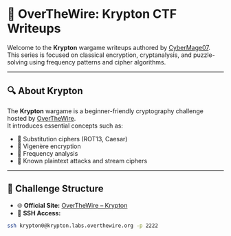 # 🧠 OverTheWire: Krypton CTF Writeups

Welcome to the **Krypton** wargame writeups authored by [CyberMage07](https://github.com/CyberMage07).  
This series is focused on classical encryption, cryptanalysis, and puzzle-solving using frequency patterns and cipher algorithms.

---

## 🔍 About Krypton

The **Krypton** wargame is a beginner-friendly cryptography challenge hosted by [OverTheWire](https://overthewire.org/wargames/krypton/).  
It introduces essential concepts such as:

- 🔐 Substitution ciphers (ROT13, Caesar)
- 🔁 Vigenère encryption
- 🧩 Frequency analysis
- 🧠 Known plaintext attacks and stream ciphers

---

## 🧭 Challenge Structure

- 🌐 **Official Site:** [OverTheWire – Krypton](https://overthewire.org/wargames/krypton/)
- 🔐 **SSH Access:**

```bash
ssh krypton0@krypton.labs.overthewire.org -p 2222
